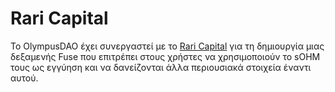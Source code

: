 # Rari Capital

Το OlympusDAO έχει συνεργαστεί με το [Rari Capital](https://rari.capital) για τη δημιουργία μιας δεξαμενής Fuse που επιτρέπει στους χρήστες να χρησιμοποιούν το sOHM τους ως εγγύηση και να δανείζονται άλλα περιουσιακά στοιχεία έναντι αυτού.
